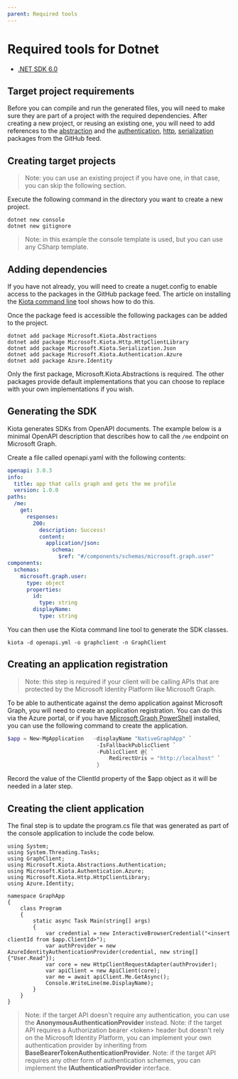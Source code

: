 ```yaml
---
parent: Required tools
---
```


# Required tools for Dotnet

- [.NET SDK 6.0](https://dotnet.microsoft.com/download)

## Target project requirements

Before you can compile and run the generated files, you will need to make sure they are part of a project with the required dependencies. After creating a new project, or reusing an existing one, you will need to add references to the [abstraction](../../abstractions/dotnet) and the [authentication](../../authentication/dotnet/azure), [http](../../http/dotnet/httpclient), [serialization](../../serialization/dotnet/json) packages from the GitHub feed.

## Creating target projects

> Note: you can use an existing project if you have one, in that case, you can skip the following section.

Execute the following command in the directory you want to create a new project.

```Shell
dotnet new console
dotnet new gitignore
```

> Note: in this example the console template is used, but you can use any CSharp template.

## Adding dependencies

If you have not already, you will need to create a nuget.config to enable access to the packages in the GitHub package feed.  The article on installing the [Kiota command line](../generator/tool.md) tool shows how to do this.

Once the package feed is accessible the following packages can be added to the project.

```Shell
dotnet add package Microsoft.Kiota.Abstractions
dotnet add package Microsoft.Kiota.Http.HttpClientLibrary
dotnet add package Microsoft.Kiota.Serialization.Json
dotnet add package Microsoft.Kiota.Authentication.Azure
dotnet add package Azure.Identity
```

Only the first package, Microsoft.Kiota.Abstractions is required. The other packages provide default implementations that you can choose to replace with your own implementations if you wish.

## Generating the SDK

Kiota generates SDKs from OpenAPI documents. The example below is a minimal OpenAPI description that describes how to call the `/me` endpoint on Microsoft Graph.

Create a file called openapi.yaml with the following contents:

```yaml
openapi: 3.0.3
info:
  title: app that calls graph and gets the me profile
  version: 1.0.0
paths:
  /me:
    get:
      responses:
        200:
          description: Success!
          content:
            application/json:
              schema:
                $ref: "#/components/schemas/microsoft.graph.user"
components:
  schemas:
    microsoft.graph.user:
      type: object
      properties:
        id:
          type: string
        displayName:
          type: string
```

You can then use the Kiota command line tool to generate the SDK classes.

```shell
kiota -d openapi.yml -o graphclient -n GraphClient
```

## Creating an application registration

> Note: this step is required if your client will be calling APIs that are protected by the Microsoft Identity Platform like Microsoft Graph.

To be able to authenticate against the demo application against Microsoft Graph, you will need to create an application registration.  You can do this via the Azure portal, or if you have [Microsoft Graph PowerShell](https://www.powershellgallery.com/packages/Microsoft.Graph) installed, you can use the following command to create the application.

```PowerShell
$app = New-MgApplication   -displayName "NativeGraphApp" `
                            -IsFallbackPublicClient `
                            -PublicClient @{ `
                                RedirectUris = "http://localhost" `
                            }
```

Record the value of the ClientId property of the $app object as it will be needed in a later step.

## Creating the client application

The final step is to update the program.cs file that was generated as part of the console application to include the code below.

```CSharp
using System;
using System.Threading.Tasks;
using GraphClient;
using Microsoft.Kiota.Abstractions.Authentication;
using Microsoft.Kiota.Authentication.Azure;
using Microsoft.Kiota.Http.HttpClientLibrary;
using Azure.Identity;

namespace GraphApp
{
    class Program
    {
        static async Task Main(string[] args)
        {
            var credential = new InteractiveBrowserCredential("<insert clientId from $app.ClientId>");
            var authProvider = new AzureIdentityAuthenticationProvider(credential, new string[] {"User.Read"});
            var core = new HttpClientRequestAdapter(authProvider);
            var apiClient = new ApiClient(core);
            var me = await apiClient.Me.GetAsync();
            Console.WriteLine(me.DisplayName);
        }
    }
}
```

> Note: if the target API doesn't require any authentication, you can use the **AnonymousAuthenticationProvider** instead.
> Note: if the target API requires a Authorization bearer \<token> header but doesn't rely on the Microsoft Identity Platform, you can implement your own authentication provider by inheriting from **BaseBearerTokenAuthenticationProvider**.
> Note: if the target API requires any other form of authentication schemes, you can implement the **IAuthenticationProvider** interface.
